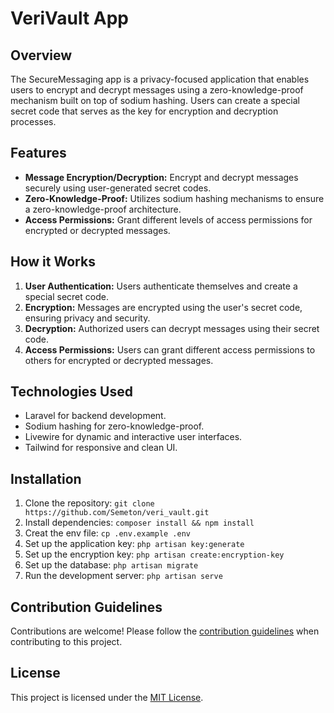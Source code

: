 # VeriVault App

## Overview

The SecureMessaging app is a privacy-focused application that enables users to encrypt and decrypt messages using a zero-knowledge-proof mechanism built on top of sodium hashing. Users can create a special secret code that serves as the key for encryption and decryption processes.

## Features

-   **Message Encryption/Decryption:** Encrypt and decrypt messages securely using user-generated secret codes.
-   **Zero-Knowledge-Proof:** Utilizes sodium hashing mechanisms to ensure a zero-knowledge-proof architecture.
-   **Access Permissions:** Grant different levels of access permissions for encrypted or decrypted messages.

## How it Works

1. **User Authentication:** Users authenticate themselves and create a special secret code.
2. **Encryption:** Messages are encrypted using the user's secret code, ensuring privacy and security.
3. **Decryption:** Authorized users can decrypt messages using their secret code.
4. **Access Permissions:** Users can grant different access permissions to others for encrypted or decrypted messages.

## Technologies Used

-   Laravel for backend development.
-   Sodium hashing for zero-knowledge-proof.
-   Livewire for dynamic and interactive user interfaces.
-   Tailwind for responsive and clean UI.

## Installation

1. Clone the repository: `git clone https://github.com/Semeton/veri_vault.git`
2. Install dependencies: `composer install && npm install`
3. Creat the env file: `cp .env.example .env`
4. Set up the application key: `php artisan key:generate`
5. Set up the encryption key: `php artisan create:encryption-key`
6. Set up the database: `php artisan migrate`
7. Run the development server: `php artisan serve`

## Contribution Guidelines

Contributions are welcome! Please follow the [contribution guidelines](CONTRIBUTING.md) when contributing to this project.

## License

This project is licensed under the [MIT License](LICENSE).

